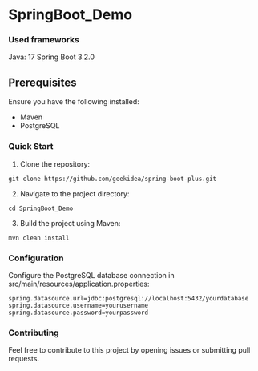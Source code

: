 # SpringBoot_Demo


### Used frameworks 

Java: 17
Spring Boot 3.2.0

## Prerequisites

Ensure you have the following installed:
- Maven
- PostgreSQL

### Quick Start 

1. Clone the repository:

```
git clone https://github.com/geekidea/spring-boot-plus.git

```
2. Navigate to the project directory:

```
cd SpringBoot_Demo
```

3. Build the project using Maven:
   
```
mvn clean install
```

### Configuration

Configure the PostgreSQL database connection in src/main/resources/application.properties:

```
spring.datasource.url=jdbc:postgresql://localhost:5432/yourdatabase
spring.datasource.username=yourusername
spring.datasource.password=yourpassword
```
 
### Contributing
Feel free to contribute to this project by opening issues or submitting pull requests. 
 

